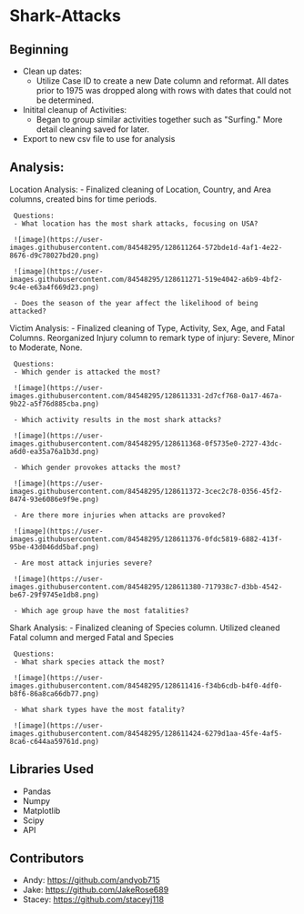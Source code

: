# Shark-Attacks

## Beginning
 - Clean up dates:  
    - Utilize Case ID to create a new Date column and reformat. All dates prior to 1975 was dropped along with rows with dates that could not be determined. 
 - Initital cleanup of Activities: 
    - Began to group similar activities together such as "Surfing." More detail cleaning saved for later.    
 - Export to new csv file to use for analysis 
 
## Analysis:
   Location Analysis:
     - Finalized cleaning of Location, Country, and Area columns, created bins for time periods. 
     
     Questions: 
     - What location has the most shark attacks, focusing on USA? 
     
     ![image](https://user-images.githubusercontent.com/84548295/128611264-572bde1d-4af1-4e22-8676-d9c78027bd20.png)
     
     ![image](https://user-images.githubusercontent.com/84548295/128611271-519e4042-a6b9-4bf2-9c4e-e63a4f669d23.png)
       
     - Does the season of the year affect the likelihood of being attacked?
        
   Victim Analysis: 
     - Finalized cleaning of Type, Activity, Sex, Age, and Fatal Columns. Reorganized Injury column to remark type of injury: Severe, Minor to Moderate, None. 
     
     Questions: 
     - Which gender is attacked the most? 
     
     ![image](https://user-images.githubusercontent.com/84548295/128611331-2d7cf768-0a17-467a-9b22-a5f76d885cba.png)
 
     - Which activity results in the most shark attacks? 
     
     ![image](https://user-images.githubusercontent.com/84548295/128611368-0f5735e0-2727-43dc-a6d0-ea35a76a1b3d.png)

     - Which gender provokes attacks the most? 
     
     ![image](https://user-images.githubusercontent.com/84548295/128611372-3cec2c78-0356-45f2-8474-93e6086e9f9e.png)

     - Are there more injuries when attacks are provoked? 
     
     ![image](https://user-images.githubusercontent.com/84548295/128611376-0fdc5819-6882-413f-95be-43d046dd5baf.png)

     - Are most attack injuries severe? 
     
     ![image](https://user-images.githubusercontent.com/84548295/128611380-717938c7-d3bb-4542-be67-29f9745e1db8.png)

     - Which age group have the most fatalities? 



   Shark Analysis:
     - Finalized cleaning of Species column. Utilized cleaned Fatal column and merged Fatal and Species 
     
     Questions: 
     - What shark species attack the most? 
     
     ![image](https://user-images.githubusercontent.com/84548295/128611416-f34b6cdb-b4f0-4df0-b8f6-86a8ca66db77.png)

     - What shark types have the most fatality? 
     
     ![image](https://user-images.githubusercontent.com/84548295/128611424-6279d1aa-45fe-4af5-8ca6-c644aa59761d.png)

## Libraries Used
* Pandas
* Numpy
* Matplotlib
* Scipy
* API

## Contributors 
* Andy: https://github.com/andyob715
* Jake: https://github.com/JakeRose689
* Stacey: https://github.com/staceyj118

